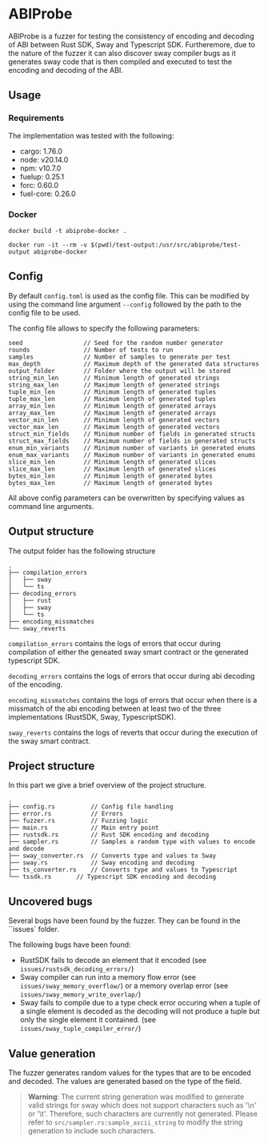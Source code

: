 # ABIProbe

ABIProbe is a fuzzer for testing the consistency of encoding and decoding of ABI between Rust SDK, Sway and Typescript SDK. Furtheremore, due to the nature of the fuzzer it can also discover sway compiler bugs as it generates sway code that is then compiled and executed to test the encoding and decoding of the ABI.

## Usage

### Requirements

The implementation was tested with the following:

* cargo: 1.76.0
* node: v20.14.0
* npm: v10.7.0
* fuelup: 0.25.1
* forc: 0.60.0
* fuel-core: 0.26.0


### Docker

``` 
docker build -t abiprobe-docker . 

docker run -it --rm -v $(pwd)/test-output:/usr/src/abiprobe/test-output abiprobe-docker
```


## Config

By default ``config.toml`` is used as the config file. This can be modified by using the command line argument ``--config`` followed by the path to the config file to be used.

The config file allows to specify the following parameters:

```
seed                 // Seed for the random number generator
rounds               // Number of tests to run
samples              // Number of samples to generate per test
max_depth            // Maximum depth of the generated data structures
output_folder        // Folder where the output will be stored
string_min_len       // Minimum length of generated strings
string_max_len       // Maximum length of generated strings
tuple_min_len        // Minimum length of generated tuples
tuple_max_len        // Maximum length of generated tuples
array_min_len        // Minimum length of generated arrays
array_max_len        // Maximum length of generated arrays
vector_min_len       // Minimum length of generated vectors
vector_max_len       // Maximum length of generated vectors
struct_min_fields    // Minimum number of fields in generated structs
struct_max_fields    // Maximum number of fields in generated structs
enum_min_variants    // Minimum number of variants in generated enums
enum_max_variants    // Maximum number of variants in generated enums
slice_min_len        // Minimum length of generated slices
slice_max_len        // Maximum length of generated slices
bytes_min_len        // Minimum length of generated bytes
bytes_max_len        // Maximum length of generated bytes
```

All above config parameters can be overwritten by specifying values as command line arguments.


## Output structure

The output folder has the following structure

```
.
├── compilation_errors
│   ├── sway
│   └── ts
├── decoding_errors
│   ├── rust
│   ├── sway
│   └── ts
├── encoding_missmatches
└── sway_reverts
```

``compilation_errors`` contains the logs of errors that occur during compilation of either the geneated sway smart contract or the generated typescript SDK.

``decoding_errors`` contains the logs of errors that occur during abi decoding of the encoding.

``encoding_missmatches`` contains the logs of errors that occur when there is a missmatch of the abi encoding between at least two of the three implementations (RustSDK, Sway, TypescriptSDK).

``sway_reverts`` contains the logs of reverts that occur during the execution of the sway smart contract.



## Project structure

In this part we give a brief overview of the project structure.

```
.  
├── config.rs          // Config file handling
├── error.rs           // Errors
├── fuzzer.rs          // Fuzzing logic
├── main.rs            // Main entry point
├── rustsdk.rs         // Rust SDK encoding and decoding  
├── sampler.rs         // Samples a random type with values to encode and decode
├── sway_converter.rs  // Converts type and values to Sway
├── sway.rs            // Sway encoding and decoding
├── ts_converter.rs    // Converts type and values to Typescript
└── tssdk.rs       // Typescript SDK encoding and decoding
```


## Uncovered bugs

Several bugs have been found by the fuzzer. They can be found in the ``issues` folder. 

The following bugs have been found:

- RustSDK fails to decode an element that it encoded (see ``issues/rustsdk_decoding_errors/``)
- Sway compiler can run into a memory flow error (see ``issues/sway_memory_overflow/``) or a memory overlap error (see ``issues/sway_memory_write_overlap/``)
- Sway fails to compile due to a type check error occuring when a tuple of a single element is decoded as the decoding will not produce a tuple but only the single element it contained. (see ``issues/sway_tuple_compiler_error/``)


## Value generation

The fuzzer generates random values for the types that are to be encoded and decoded. The values are generated based on the type of the field. 

> **Warning**: The current string generation was modified to generate valid strings for sway which does not support characters such as '\n' or '\t'. Therefore, such characters are currently not generated. Please refer to ``src/sampler.rs:sample_ascii_string`` to modify the string generation to include such characters.
